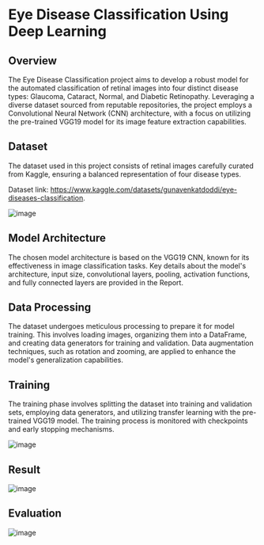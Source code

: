 # Eye Disease Classification Using Deep Learning

## Overview

The Eye Disease Classification project aims to develop a robust model for the automated classification of retinal images into four distinct disease types: Glaucoma, Cataract, Normal, and Diabetic Retinopathy. Leveraging a diverse dataset sourced from reputable repositories, the project employs a Convolutional Neural Network (CNN) architecture, with a focus on utilizing the pre-trained VGG19 model for its image feature extraction capabilities.

## Dataset

The dataset used in this project consists of retinal images carefully curated from Kaggle, ensuring a balanced representation of four disease types.
 
Dataset link: https://www.kaggle.com/datasets/gunavenkatdoddi/eye-diseases-classification.


![image](https://github.com/user-attachments/assets/0f062ff8-a209-41ec-a956-0358613b9972)

## Model Architecture

The chosen model architecture is based on the VGG19 CNN, known for its effectiveness in image classification tasks. Key details about the model's architecture, input size, convolutional layers, pooling, activation functions, and fully connected layers are provided in the Report.

## Data Processing

The dataset undergoes meticulous processing to prepare it for model training. This involves loading images, organizing them into a DataFrame, and creating data generators for training and validation. Data augmentation techniques, such as rotation and zooming, are applied to enhance the model's generalization capabilities.

## Training

The training phase involves splitting the dataset into training and validation sets, employing data generators, and utilizing transfer learning with the pre-trained VGG19 model. The training process is monitored with checkpoints and early stopping mechanisms. 

![image](https://github.com/user-attachments/assets/64e02140-04bc-422a-b3b5-e0f99752598e)

## Result 

![image](https://github.com/user-attachments/assets/0dfb90e8-58a5-443e-8a6a-65cebae3b1bb) 

## Evaluation

![image](https://github.com/user-attachments/assets/d17fc9d8-86ac-47a5-99ac-ed41223c756b)

